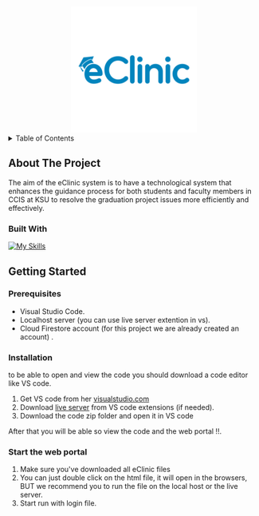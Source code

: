 
<!-- PROJECT LOGO -->

<div align="center">
  <a href="https://github.com/DeemAt10/2022-GP1-Group11">
    <img src="img/eClinicLogo-blue.png" alt="Logo" width="50%" height="50%" margin="0%">
  </a>
</div>



<!-- TABLE OF CONTENTS -->
<details>
  <summary>Table of Contents</summary>
  <ol>
    <li>
      <a href="#about-the-project">About The Project</a>
      <ul>
        <li><a href="#built-with">Built With</a></li>
      </ul>
    </li>
    <li>
      <a href="#getting-started">Getting Started</a>
      <ul>
        <li><a href="#prerequisites">Prerequisites</a></li>
        <li><a href="#installation">Installation</a></li>
        <li><a href="#start-the-web-portal">Start the web portal</a></li>
      </ul>
    </li>
  </ol>
</details>



<!-- ABOUT THE PROJECT -->
## About The Project
The aim of the eClinic system is to have a technological system that enhances the guidance process for both students and faculty members in CCIS at KSU to resolve the graduation project issues more efficiently and effectively.
<!-- <p align="right">(<a href="#readme-top">back to top</a>)</p> -->



### Built With

[![My Skills](https://skillicons.dev/icons?i=js,html,css,bootstrap)](https://skillicons.dev)




<!-- GETTING STARTED -->
## Getting Started


### Prerequisites

* Visual Studio Code.
* Localhost server (you can use live server extention in vs).
* Cloud Firestore account (for this project we are already created an account) .

### Installation
to be able to open and view the code you should download a code editor like VS code.

1. Get VS code from her [visualstudio.com](https://code.visualstudio.com/download)
2. Download [live server](https://marketplace.visualstudio.com/items?itemName=ritwickdey.LiveServer) from VS code extensions (if needed).
3. Download the code zip folder and open it in VS code

After that you will be able so view the code and the web portal !!.
 
### Start the web portal

1. Make sure you've downloaded all eClinic files
2. You can just double click on the html file, it will open in the browsers, BUT we recommend you to run the file on the local host or the live server. 
3. Start run with login file.




